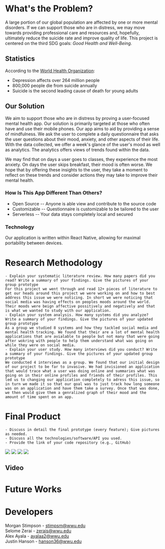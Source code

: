 
# What's the Problem?

A large portion of our global population are affected by one or more mental disorders. If we can support those who are in distress, we may move towards providing professional care and resources and, hopefully, ultimately reduce the suicide rate and improve quality of life. This project is centered on the third SDG goals: *Good Health and Well-Being*.

## Statistics
According to the [World Health Organization](https://www.who.int/):
- Depression affects over 264 million people
- 800,000 people die from suicide annually
- Suicide is the second leading cause of death for young adults

## Our Solution

We aim to support those who are in distress by proving a user-focused mental health app. Our solution is primarily targeted at those who often have and use their mobile phones. Our app aims to aid by providing a sense of mindfulness. We ask the user to complete a daily questionnaire that asks the user questions about their mood, anxiety, and other aspects of their life. With the data collected, we offer a week's glance of the user's mood as well as analytics. The analytics offers views of trends found within the data.

We may find that on days a user goes to classes, they experience the most anxiety. On days the user skips breakfast, their mood is often worse. We hope that by offering these insights to the user, they take a moment to reflect on these trends and consider actions they may take to improve their mental health.

### How Is This App Different Than Others?
- Open Source -- Anyone is able view and contribute to the source code
- Customizable -- Questionnaire is customizable to be tailored to the user
- Serverless -- Your data stays completely local and secured

### Technology
Our application is written within React Native, allowing for maximal portability between devices. 

# Research Methodology

```
- Explain your systematic literature review. How many papers did you read? Write a summary of your findings. Give the pictures of your group prototype
For this project we went through and read 12+ pieces of literature to get our heads around this project we were working on and how to best address this issue we were noticing. In short we were noticing that social media was having effects on peoples moods around the world. Their moods were beign affective possitively and negatively and that is what we wanted to study with our application.
- Explain your system analysis. How many systems did you analyze? Write a summary of your findings. Give the pictures of your updated group prototype
As a group we studied 8 systems and how they tackled social media and mental health tracking. We found that their are a lot of mental health applications that are avialable to people but not many that were going after wokring with people to help them understand what was going on while they were on social media. 
- Explain your user study. How many interviews did you conduct? Write a summary of your findings. Give the pictures of your updated group prototype
We conducted 4 interviews as a group. We found that our initial design of our project to be far to invasive. We had invisioned an application that would trace what a user was doing online and summaries what was going on in their online profiles and friends of their profiles. This led us to changing our application completely to adress this issue, so in turn we made it so that our goal was to just track how long someone was on an application and have them take a survey. Once that was done, we then would give them a genralized graph of their mood and the amount of time spent on an app.
```

# Final Product
```
- Discuss in detail the final prototype (every feature); Give pictures as needed.
- Discuss all the technologies/software/API you used.
- Provide the link of your code repository (e.g., GitHub)
```

![](journal.png) ![](mood_graph.png)
![](mood_survey.png) ![](resources.png)


## Video

# Future Works


# Developers
Morgan Stimpson - stimpsm@wwu.edu  
Selome Zerai - zerais@wwu.edu  
Alex Ayala - ayalaa2@wwu.edu  
Justin Hanson - hanson36@wwu.edu  
